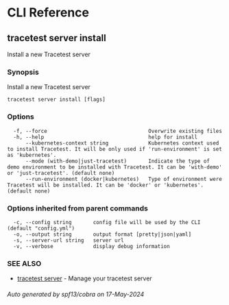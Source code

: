 # CLI Reference
## tracetest server install

Install a new Tracetest server

### Synopsis

Install a new Tracetest server

```
tracetest server install [flags]
```

### Options

```
  -f, --force                                 Overwrite existing files
  -h, --help                                  help for install
      --kubernetes-context string             Kubernetes context used to install Tracetest. It will be only used if 'run-environment' is set as 'kubernetes'.
      --mode (with-demo|just-tracetest)       Indicate the type of demo environment to be installed with Tracetest. It can be 'with-demo' or 'just-tracetest'. (default none)
      --run-environment (docker|kubernetes)   Type of environment were Tracetest will be installed. It can be 'docker' or 'kubernetes'. (default none)
```

### Options inherited from parent commands

```
  -c, --config string       config file will be used by the CLI (default "config.yml")
  -o, --output string       output format [pretty|json|yaml]
  -s, --server-url string   server url
  -v, --verbose             display debug information
```

### SEE ALSO

* [tracetest server](tracetest_server.md)	 - Manage your tracetest server

###### Auto generated by spf13/cobra on 17-May-2024
